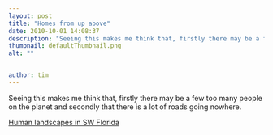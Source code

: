 ```yaml
---
layout: post
title: "Homes from up above"
date: 2010-10-01 14:08:37
description: "Seeing this makes me think that, firstly there may be a few too many people on the planet and secondly that there is a lot of roads going nowhere. Human landscapes in SW Florida&#8230;"
thumbnail: defaultThumbnail.png
alt: ""


author: tim
---
```


<p>Seeing this makes me think that, firstly there may be a few too many people on the planet and secondly that there is a lot of roads going nowhere. </p>

<p><a href="http://www.boston.com/bigpicture/2010/09/human_landscapes_in_sw_florida.html">Human landscapes in SW Florida</a></p>
